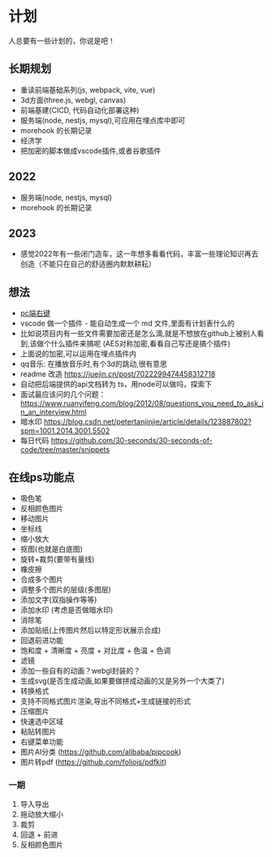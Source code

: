 # 计划
人总要有一些计划的，你说是吧！

## 长期规划
+ 重读前端基础系列(js, webpack, vite, vue)
+ 3d方面(three.js, webgl, canvas)
+ 前端基建(CICD, 代码自动化部署这种)
+ 服务端(node, nestjs, mysql),可应用在埋点库中即可
+ morehook 的长期记录
+ 经济学
+ 把加密的脚本做成vscode插件,或者谷歌插件

## 2022
+ 服务端(node, nestjs, mysql)
+ morehook 的长期记录

## 2023
+ 感觉2022年有一些闭门造车，这一年想多看看代码，丰富一些理论知识再去创造（不能只在自己的舒适圈内默默耕耘）

## 想法
+ [pc端右键](https://github.com/buuing/right-menu)
+ vscode 做一个插件 - 能自动生成一个 md 文件,里面有计划表什么的
+ 比如说项目内有一些文件需要加密还是怎么滴,就是不想放在github上被别人看到,该做个什么插件来搞呢 (AES对称加密,看看自己写还是搞个插件)
+ 上面说的加密,可以运用在埋点插件内
+ qq音乐: 在播放音乐时,有个3d的跳动,很有意思
+ readme 改造 https://juejin.cn/post/7022299474458312718
+ 自动把后端提供的api文档转为 ts，用node可以做吗，探索下
+ 面试最应该问的几个问题：https://www.ruanyifeng.com/blog/2012/08/questions_you_need_to_ask_in_an_interview.html
+ 暗水印 https://blog.csdn.net/petertanjinjie/article/details/123887802?spm=1001.2014.3001.5502
+ 每日代码 https://github.com/30-seconds/30-seconds-of-code/tree/master/snippets

## 在线ps功能点
+ 吸色笔
+ 反相颜色图片
+ 移动图片
+ 坐标线
+ 缩小放大
+ 抠图(也就是白底图)
+ 旋转+裁剪(要带有量线)
+ 橡皮擦
+ 合成多个图片
+ 调整多个图片的层级(多图层)
+ 添加文字(双指操作等等)
+ 添加水印 (考虑是否做暗水印)
+ 消除笔
+ 添加贴纸(上传图片然后以特定形状展示合成)
+ 回退前进功能
+ 饱和度 + 清晰度 + 亮度 + 对比度 + 色温 + 色调
+ 滤镜
+ 添加一些自有的动画？webgl封装的？
+ 生成svg(是否生成动画,如果要做拼成动画的又是另外一个大类了)
+ 转换格式
+ 支持不同格式图片渲染,导出不同格式+生成链接的形式
+ 压缩图片
+ 快速选中区域
+ 粘贴转图片
+ 右键菜单功能
+ 图片AI分类 (https://github.com/alibaba/pipcook)
+ 图片转pdf (https://github.com/foliojs/pdfkit)

### 一期
1. 导入导出
2. 拖动放大缩小
3. 裁剪
4. 回退 + 前进
5. 反相颜色图片
